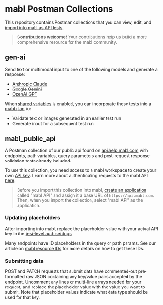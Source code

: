 # mabl Postman Collections
This repository contains Postman collections that you can view, edit, and [import into mabl as API tests](https://help.mabl.com/hc/en-us/articles/19078193969940).

> **Contributions welcome!**
> Your contributions help us build a more comprehensive resource for the mabl community.
  
## gen-ai
Send text or multimodal input to one of the following models and generate a response:
- [Anthropic Claude](https://docs.anthropic.com/en/api/getting-started)
- [Google Gemini](https://ai.google.dev/gemini-api/docs)
- [OpenAI GPT](https://platform.openai.com/docs/api-reference/introduction)

When [shared variables](https://help.mabl.com/hc/articles/17750199158804) is enabled, you can incorporate these tests into a [mabl plan](https://help.mabl.com/hc/articles/17780887930516) to:
- Validate text or images generated in an earlier test run
- Generate input for a subsequent test run

## mabl_public_api
A Postman collection of our public api found on [api.help.mabl.com](https://api.help.mabl.com/reference) with endpoints, path variables, query parameters and post-request response validation tests already included. 

To use this collection, you need access to a mabl workspace to create your own [API key](https://help.mabl.com/hc/en-us/articles/17776006239764). Learn more about authenticating requests to the mabl API [here](https://api.help.mabl.com/reference/authentication).

> Before you import this collection into mabl, [create an application](https://help.mabl.com/hc/en-us/articles/23120982365716) called "mabl API" and assign it a base URL of `https://api.mabl.com`. Then, when you import the collection, select "mabl API" as the application.

### Updating placeholders
After importing into mabl, replace the placeholder value with your actual API key in the [test-level auth settings](https://help.mabl.com/hc/en-us/articles/25298660330516).

Many endpoints have ID placeholders in the query or path params. See our article on [mabl resource IDs](https://help.mabl.com/hc/en-us/articles/17782745983636) for more details on how to get these IDs.

### Submitting data
POST and PATCH requests that submit data have commented-out pre-formatted raw JSON containing any key/value pairs accepted by the endpoint. Uncomment any lines or multi-line arrays needed for your request, and replace the placeholder value with the value you want to submit. Note that placeholder values indicate what data type should be used for that key.


